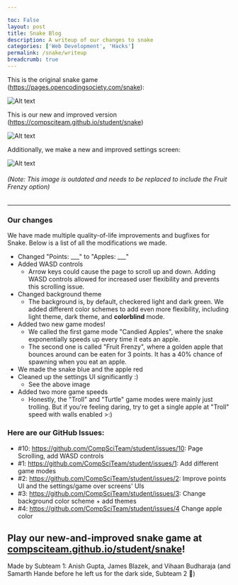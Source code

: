 ```yaml
---

toc: False
layout: post
title: Snake Blog
description: A writeup of our changes to snake
categories: ['Web Development', 'Hacks']
permalink: /snake/writeup
breadcrumb: true
---
```



This is the original snake game (<https://pages.opencodingsociety.com/snake>): 


![Alt text]({{site.baseurl}}/images/posts/oldsnake.png "Image of old snake game")

This is our new and improved version (<https://compsciteam.github.io/student/snake>)

![Alt text]({{site.baseurl}}/images/posts/newsnake.png "Image of old snake game")


Additionally, we make a new and improved settings screen:

![Alt text]({{site.baseurl}}/images/posts/newsnakesettings.png "Image of improved settings screen")

<h6>(Note: This image is outdated and needs to be replaced to include the Fruit Frenzy option)</h6>

<hr>

### Our changes

We have made multiple quality-of-life improvements and bugfixes for Snake. Below is a list of all the modifications we made.

- Changed "Points: ___" to "Apples: ___"
- Added WASD controls
  - Arrow keys could cause the page to scroll up and down. Adding WASD controls allowed for increased user flexibility and prevents this scrolling issue.
- Changed background theme
  - The background is, by default, checkered light and dark green. We added different color schemes to add even more flexibility, including light theme, dark theme, and **colorblind** mode.
- Added two new game modes!
  - We called the first game mode "Candied Apples", where the snake exponentially speeds up every time it eats an apple.
  - The second one is called "Fruit Frenzy", where a golden apple that bounces around can be eaten for 3 points. It has a 40% chance of spawning when you eat an apple.
- We made the snake blue and the apple red
- Cleaned up the settings UI significantly :)
  - See the above image
- Added two more game speeds
  - Honestly, the "Troll" and "Turtle" game modes were mainly just trolling. But if you're feeling daring, try to get a single apple at "Troll" speed with walls enabled >:)
  

### Here are our GitHub Issues:
- #10: <https://github.com/CompSciTeam/student/issues/10>: Page Scrolling, add WASD controls
- #1: <https://github.com/CompSciTeam/student/issues/1>: Add different game modes
- #2: <https://github.com/CompSciTeam/student/issues/2>: Improve points UI and the settings/game over screens' UIs
- #3: <https://github.com/CompSciTeam/student/issues/3>: Change background color scheme + add themes
- #4: <https://github.com/CompSciTeam/student/issues/4> Change apple color

## Play our new-and-improved snake game at [compsciteam.github.io/student/snake](https://compsciteam.github.io/student/snake)!

Made by Subteam 1: Anish Gupta, James Blazek, and Vihaan Budharaja (and Samarth Hande before he left us for the dark side, Subteam 2 🫡)

